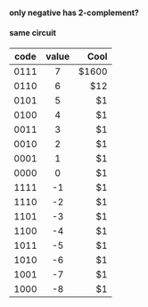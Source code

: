 #### only negative has 2-complement?

#### same circuit

| code        | value           | Cool  |
| ------------- |:-------------:| -----:|
| 0111  | 7 | $1600 |
| 0110  | 6 | $12 |
| 0101  | 5 |  $1 |
| 0100  | 4 |  $1 |
| 0011  | 3 |  $1 |
| 0010  | 2 |  $1 |
| 0001  | 1 |  $1 |
| 0000  | 0 |  $1 |
| 1111  | -1 |  $1 |
| 1110  | -2 |  $1 |
| 1101  | -3 |  $1 |
| 1100  | -4 |  $1 |
| 1011  | -5 |  $1 |
| 1010  | -6 |  $1 |
| 1001  | -7 |  $1 |
| 1000  | -8 |  $1 |
